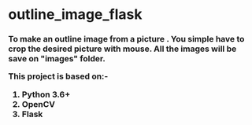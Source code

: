 # outline_image_flask
<h3>To make an outline image from a picture . You simple have to crop the desired picture with mouse. 
All the images will be save on "images" folder.






This project is based on:-
1. Python 3.6+
2. OpenCV 
3. Flask
